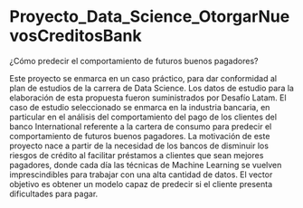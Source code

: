 # Proyecto_Data_Science_OtorgarNuevosCreditosBank

¿Cómo predecir el comportamiento de futuros buenos pagadores?

Este proyecto se enmarca en un caso práctico, para dar conformidad al plan de estudios de la carrera de Data Science.
Los datos de estudio para la elaboración de esta propuesta fueron suministrados por Desafío Latam.
El caso de estudio seleccionado se enmarca en la industria bancaria, en particular en el análisis del comportamiento del pago de los clientes del banco
International referente a la cartera de consumo para predecir el comportamiento de futuros buenos pagadores.
La motivación de este proyecto nace a partir de la necesidad de los bancos de disminuir los riesgos de crédito al facilitar préstamos a clientes que sean
mejores pagadores, donde cada día las técnicas de Machine Learning se vuelven imprescindibles para trabajar con una alta cantidad de datos.
El vector objetivo es obtener un modelo capaz de predecir si el cliente presenta dificultades para pagar.


